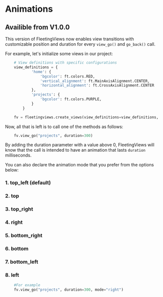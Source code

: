 # Animations

## Availible from V1.0.0

This version of FleetingViews now enables view transitions with customizable position and duration for every `view_go()` and `go_back()` call.

For example, let's initialize some views in our project:

```python
    # View definitions with specific configurations
    view_definitions = {
            'home': {
                'bgcolor': ft.colors.RED,
                'vertical_alignment': ft.MainAxisAlignment.CENTER,
                'horizontal_alignment': ft.CrossAxisAlignment.CENTER
            },
            'projects': {
                'bgcolor': ft.colors.PURPLE,
            }
        }

    fv = fleetingviews.create_views(view_definitions=view_definitions, page=page)
```

Now, all that is left is to call one of the methods as follows:

```python
    fv.view_go("projects", duration=300)
```

By adding the duration parameter with a value above 0, FleetingViews will know that the call is intended to have an animation that lasts `duration` milliseconds.

You can also declare the animation mode that you prefer from the options below:

### 1. top_left (default)
### 2. top
### 3. top_right
### 4. right
### 5. bottom_right
### 6. bottom
### 7. bottom_left
### 8. left

```python
    #For example
    fv.view_go("projects", duration=300, mode="right")
```